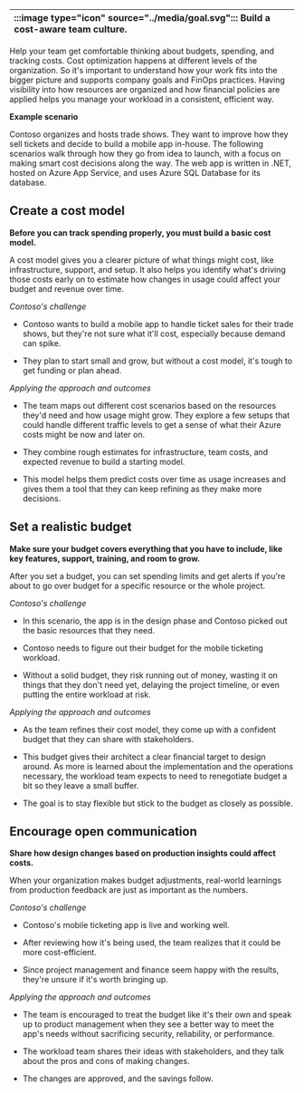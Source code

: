 | :::image type="icon" source="../media/goal.svg"::: Build a cost-aware team culture. |
| :----------------------------------------------------------------------------------------------------------------------------------------- |

Help your team get comfortable thinking about budgets, spending, and tracking costs. Cost optimization happens at different levels of the organization. So it's important to understand how your work fits into the bigger picture and supports company goals and FinOps practices. Having visibility into how resources are organized and how financial policies are applied helps you manage your workload in a consistent, efficient way.

**Example scenario**

Contoso organizes and hosts trade shows. They want to improve how they sell tickets and decide to build a mobile app in-house. The following scenarios walk through how they go from idea to launch, with a focus on making smart cost decisions along the way. The web app is written in .NET, hosted on Azure App Service, and uses Azure SQL Database for its database.

## Create a cost model

**Before you can track spending properly, you must build a basic cost model.**

A cost model gives you a clearer picture of what things might cost, like infrastructure, support, and setup. It also helps you identify what's driving those costs early on to estimate how changes in usage could affect your budget and revenue over time.

*Contoso's challenge*

- Contoso wants to build a mobile app to handle ticket sales for their trade shows, but they're not sure what it'll cost, especially because demand can spike.

- They plan to start small and grow, but without a cost model, it's tough to get funding or plan ahead.

*Applying the approach and outcomes*

- The team maps out different cost scenarios based on the resources they'd need and how usage might grow. They explore a few setups that could handle different traffic levels to get a sense of what their Azure costs might be now and later on.

- They combine rough estimates for infrastructure, team costs, and expected revenue to build a starting model.
- This model helps them predict costs over time as usage increases and gives them a tool that they can keep refining as they make more decisions.

## Set a realistic budget

**Make sure your budget covers everything that you have to include, like key features, support, training, and room to grow.**

After you set a budget, you can set spending limits and get alerts if you're about to go over budget for a specific resource or the whole project.

*Contoso's challenge*

- In this scenario, the app is in the design phase and Contoso picked out the basic resources that they need.

- Contoso needs to figure out their budget for the mobile ticketing workload.
- Without a solid budget, they risk running out of money, wasting it on things that they don't need yet, delaying the project timeline, or even putting the entire workload at risk.

*Applying the approach and outcomes*

- As the team refines their cost model, they come up with a confident budget that they can share with stakeholders.

- This budget gives their architect a clear financial target to design around. As more is learned about the implementation and the operations necessary, the workload team expects to need to renegotiate budget a bit so they leave a small buffer.
- The goal is to stay flexible but stick to the budget as closely as possible.

## Encourage open communication

**Share how design changes based on production insights could affect costs.**

When your organization makes budget adjustments, real-world learnings from production feedback are just as important as the numbers.

*Contoso's challenge*

- Contoso's mobile ticketing app is live and working well. 

- After reviewing how it's being used, the team realizes that it could be more cost-efficient.
- Since project management and finance seem happy with the results, they're unsure if it's worth bringing up.

*Applying the approach and outcomes*

- The team is encouraged to treat the budget like it's their own and speak up to product management when they see a better way to meet the app's needs without sacrificing security, reliability, or performance.

- The workload team shares their ideas with stakeholders, and they talk about the pros and cons of making changes.
- The changes are approved, and the savings follow.
